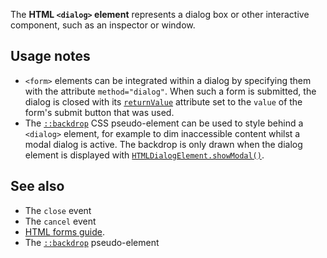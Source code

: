 <!-- <short-description> -->
The **HTML `<dialog>` element** represents a dialog box or other
interactive component, such as an inspector or window.
<!-- </short-description> -->

<!-- <overview> -->
<!-- </overview> -->

<!-- <usage-notes> -->
Usage notes
-----------

-   `<form>` elements can be integrated within a dialog by specifying
    them with the attribute `method="dialog"`. When such a form is
    submitted, the dialog is closed with its
    [`returnValue`](/en-US/docs/Web/API/HTMLDialogElement/returnValue)
    attribute set to the `value` of the form\'s submit button that was
    used.
-   The
    [`::backdrop`](/en-US/docs/Web/CSS/::backdrop)
    CSS pseudo-element can be used to style behind a `<dialog>` element,
    for example to dim inaccessible content whilst a modal dialog is
    active. The backdrop is only drawn when the dialog element is
    displayed with
    [`HTMLDialogElement.showModal()`](/en-US/docs/Web/API/HTMLDialogElement/showModal).
<!-- </usage-notes> -->

<!-- <see-also> -->
See also
--------

-   The `close` event
-   The `cancel` event
-   [HTML forms guide](/en-US/docs/Web/Guide/HTML/Forms).
-   The [`::backdrop`](/en-US/docs/Web/CSS/::backdrop) pseudo-element
<!-- </see-also> -->
